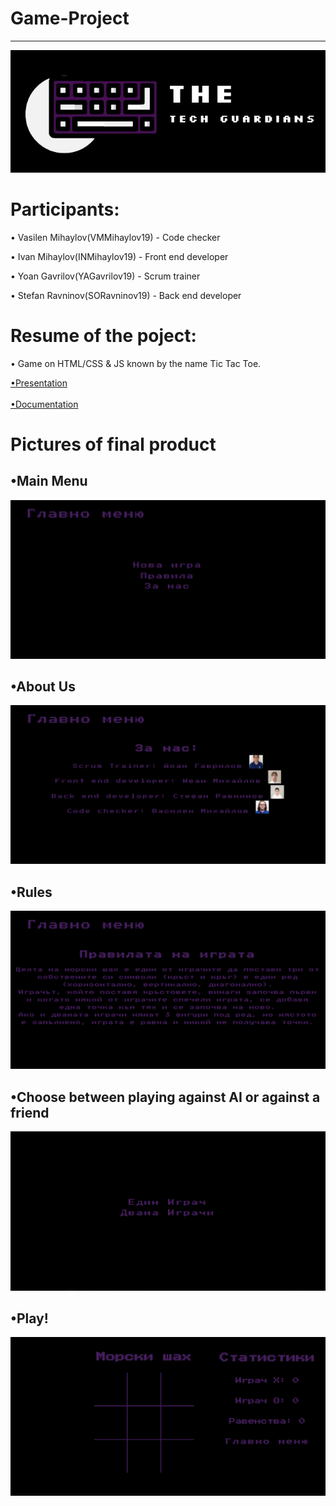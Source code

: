 # Game-Project
<hr>

<img src = "Pictures for README/Logo.png">

# Participants:


• Vasilen Mihaylov(VMMihaylov19) - Code checker

• Ivan Mihaylov(INMihaylov19) - Front end developer

• Yoan Gavrilov(YAGavrilov19) - Scrum trainer

• Stefan Ravninov(SORavninov19) - Back end developer


# Resume of the poject:

• Game on HTML/CSS & JS known by the name Tic Tac Toe.

[•Presentation](Documents/Presentation.pptx) <br><br>
[•Documentation](Documents/Documentation-Tic-Tac-Toe-game.docx)

# Pictures of final product

## •Main Menu
<img src = "Pictures for README/menu.png">


## •About Us
<img src = "Pictures for README/about.png">


## •Rules
<img src = "Pictures for README/rules.png">


## •Choose between playing against AI or against a friend
<img src = "Pictures for README/pchoice.png">


## •Play!
<img src = "Pictures for README/game.png">







